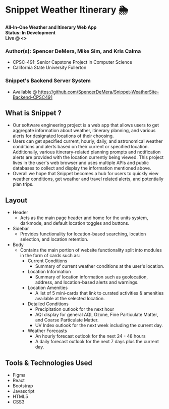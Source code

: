 # **Snippet Weather Itinerary 🌦️**
**All-In-One Weather and Itinerary Web App**
<br>
**Status: In Development**
<br>
**Live @ <>**

### Author(s): Spencer DeMera, Mike Sim, and Kris Calma

- CPSC-491: Senior Capstone Project in Computer Science
- California State University Fullerton

### Snippet's Backend Server System
- Available @ https://github.com/SpencerDeMera/Snippet-WeatherSite-Backend-CPSC491

## What is Snippet ?
* Our software engineering project is a web app that allows users to get aggregate information about weather, itinerary planning, and various alerts for designated locations of their choosing. 
* Users can get specified current, hourly, daily, and astronomical weather conditions and alerts based on their current or specified location. Additionally, various itinerary-related planning prompts and notification alerts are provided with the location currently being viewed. This project lives in the user's web browser and uses multiple APIs and public databases to collect and display the information mentioned above.
* Overall we hope that Snippet becomes a hub for users to quickly view weather conditions, get weather and travel related alerts, and potentially plan trips.

## Layout
* Header
   * Acts as the main page header and home for the units system, darkmode, and default location toggles and buttons.
* Sidebar
   * Provides functionality for location-based searching, location selection, and location retention.
* Body
   * Contains the main portion of website functionality split into modules in the form of cards such as:
      * Current Conditions
         * Summary of current weather conditions at the user's location.
      * Location Information
         * Summary of location information such as geolocation, address, and location-based alerts and warnings.
      * Location Amenities
         * A list of 5 mini-cards that link to curated activities & amenities available at the selected location.
      * Detailed Conditions
         * Precipitation outlook for the next hour
         * AQI display for general AQI, Ozone, Fine Particulate Matter, and Coarse Particulate Matter.
         * UV Index outlook for the next week including the current day.
      * Weather Forecasts
         * An hourly forecast outlook for the next 24 - 48 hours
         * A daily forecast outlook for the next 7 days plus the current day.

## Tools & Technologies Used
* Figma
* React
* Bootstrap
* Javascript
* HTML5
* CSS3

